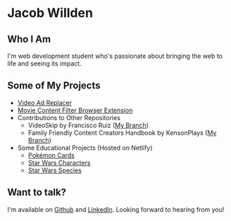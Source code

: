 # Jacob Willden

## Who I Am

I'm web development student who's passionate about bringing the web to life and seeing its impact.

## Some of My Projects

* [Video Ad Replacer](https://github.com/jacob-willden/video-ad-replacer)
* [Movie Content Filter Browser Extension](https://github.com/jacob-willden/movie-content-filter-extension)
* Contributions to Other Repositories
  * VideoSkip by Francisco Ruiz ([My Branch](https://github.com/jacob-willden/VideoSkip-extension))
  * Family Friendly Content Creators Handbook by KensonPlays ([My Branch](https://github.com/jacob-willden/Family-Friendly-Content-Creators-And-Handbook))
* Some Educational Projects (Hosted on Netlify)
  * [Pokémon Cards](https://condescending-liskov-daaa2d.netlify.app/pokemon/index.html)
  * [Star Wars Characters](https://condescending-liskov-daaa2d.netlify.app/characters/index.html)
  * [Star Wars Species](https://condescending-liskov-daaa2d.netlify.app/species/index.html)

## Want to talk?

I'm available on [Github](https://github.com/jacob-willden/) and [LinkedIn](https://www.linkedin.com/in/jacob-willden-073a05221/). Looking forward to hearing from you!
